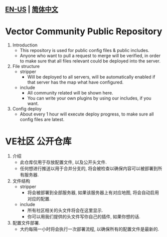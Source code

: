 [EN-US](https://github.com/laper32/vec_public#vector-community-public-repository) | [简体中文](https://github.com/laper32/vec_public#ve%E7%A4%BE%E5%8C%BA-%E5%85%AC%E5%BC%80%E4%BB%93%E5%BA%93)
-------------

# Vector Community Public Repository
1. Introduction
    - This repository is used for public config files & public includes.
    - Anyone who want to pull a request to merge will be verified, in order to make sure that all files relevant could be deployed into the server.
2. File structure
    - stripper
        - Will be deployed to all servers, will be automatically enabled if that server has the map what have configured.
    - include
        - All community related will be shown here.
        - You can write your own plugins by using our includes, if you want.
3. Config deploy
    - About every 1 hour will execute deploy progress, to make sure all config files are latest.
# VE社区 公开仓库
1. 介绍
    - 此仓库仅用于存放配置文件, 以及公开头文件.
    - 任何想进行推送以用于合并分支的, 将会被检查以确保内容可以被部署到所有服务器.
2. 文件结构
    - stripper
        - 将会被部署到全部服务器, 如果该服务器上有对应地图, 将会自动启用对应的配置.
    - include
        - 所有社区相关的头文件将会在这里显示.
        - 你可以用我们提供的头文件写你自己的插件, 如果你想的话.
3. 配置文件部署.
    - 大约每隔一小时将会执行一次部署流程, 以确保所有的配置文件是最新的.